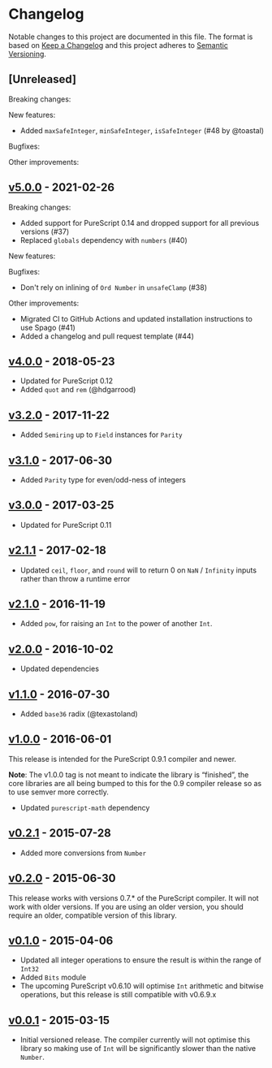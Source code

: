 # Changelog

Notable changes to this project are documented in this file. The format is based on [Keep a Changelog](https://keepachangelog.com/en/1.0.0/) and this project adheres to [Semantic Versioning](https://semver.org/spec/v2.0.0.html).

## [Unreleased]

Breaking changes:

New features:
- Added `maxSafeInteger`, `minSafeInteger`, `isSafeInteger` (#48 by @toastal)

Bugfixes:

Other improvements:

## [v5.0.0](https://github.com/purescript/purescript-integers/releases/tag/v5.0.0) - 2021-02-26

Breaking changes:

- Added support for PureScript 0.14 and dropped support for all previous versions (#37)
- Replaced `globals` dependency with `numbers` (#40)

New features:

Bugfixes:
- Don't rely on inlining of `Ord Number` in `unsafeClamp` (#38)

Other improvements:

- Migrated CI to GitHub Actions and updated installation instructions to use Spago (#41)
- Added a changelog and pull request template (#44)

## [v4.0.0](https://github.com/purescript/purescript-integers/releases/tag/v4.0.0) - 2018-05-23

- Updated for PureScript 0.12
- Added `quot` and `rem` (@hdgarrood)

## [v3.2.0](https://github.com/purescript/purescript-integers/releases/tag/v3.2.0) - 2017-11-22

- Added `Semiring` up to `Field` instances for `Parity`

## [v3.1.0](https://github.com/purescript/purescript-integers/releases/tag/v3.1.0) - 2017-06-30

- Added `Parity` type for even/odd-ness of integers

## [v3.0.0](https://github.com/purescript/purescript-integers/releases/tag/v3.0.0) - 2017-03-25

- Updated for PureScript 0.11

## [v2.1.1](https://github.com/purescript/purescript-integers/releases/tag/v2.1.1) - 2017-02-18

- Updated `ceil`, `floor`, and `round` will to return 0 on `NaN` / `Infinity` inputs rather than throw a runtime error

## [v2.1.0](https://github.com/purescript/purescript-integers/releases/tag/v2.1.0) - 2016-11-19

- Added `pow`, for raising an `Int` to the power of another `Int`.

## [v2.0.0](https://github.com/purescript/purescript-integers/releases/tag/v2.0.0) - 2016-10-02

- Updated dependencies

## [v1.1.0](https://github.com/purescript/purescript-integers/releases/tag/v1.1.0) - 2016-07-30

- Added `base36` radix (@texastoland)

## [v1.0.0](https://github.com/purescript/purescript-integers/releases/tag/v1.0.0) - 2016-06-01

This release is intended for the PureScript 0.9.1 compiler and newer.

**Note**: The v1.0.0 tag is not meant to indicate the library is “finished”, the core libraries are all being bumped to this for the 0.9 compiler release so as to use semver more correctly.

- Updated `purescript-math` dependency

## [v0.2.1](https://github.com/purescript/purescript-integers/releases/tag/v0.2.1) - 2015-07-28

- Added more conversions from `Number`

## [v0.2.0](https://github.com/purescript/purescript-integers/releases/tag/v0.2.0) - 2015-06-30

This release works with versions 0.7.\* of the PureScript compiler. It will not work with older versions. If you are using an older version, you should require an older, compatible version of this library.

## [v0.1.0](https://github.com/purescript/purescript-integers/releases/tag/v0.1.0) - 2015-04-06

- Updated all integer operations to ensure the result is within the range of `Int32`
- Added `Bits` module
- The upcoming PureScript v0.6.10 will optimise `Int` arithmetic and bitwise operations, but this release is still compatible with v0.6.9.x

## [v0.0.1](https://github.com/purescript/purescript-integers/releases/tag/v0.0.1) - 2015-03-15

- Initial versioned release. The compiler currently will not optimise this library so making use of `Int` will be significantly slower than the native `Number`.
